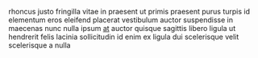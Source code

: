 rhoncus justo fringilla vitae in praesent ut primis praesent purus turpis id
elementum eros eleifend placerat vestibulum auctor suspendisse in maecenas nunc
nulla ipsum [at](generated_webpages/vivamus1.md) auctor quisque sagittis libero
ligula ut hendrerit felis lacinia sollicitudin id enim ex ligula dui
scelerisque velit scelerisque a nulla
